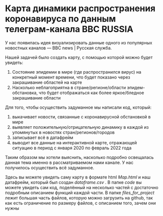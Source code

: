 # Карта динамики распространения коронавируса по данным телеграм-канала BBC RUSSIA

У нас появилась идея визуализировать данные одного из популярных новостных каналов — BBC news | Русская служба.

Нашей задачей было создать карту, с помощью которой можно будет увидеть:
1) Состояние эпидемии в мире (где распространился вирус) на конкретный момент времени, что будет показано через закрашивание областей на карте
2) Насколько неблагоприятна в стране/регионе/области эпидем-обстановка, что будет отображаться как более яркое/бледное закрашивание области

Для того, чтобы осуществить задуманное мы написали код, который:
1) выкачивает новости, связанные с коронавирусной обстановкой в мире
2) выявляет положительную/отрицательную динамику в каждой из упомянутых в новостях стран/регионов/городов
3) записывает всё в датафрейм
4) выводит все данные на интерактивной карте, отражающей ситуацию в период с января 2020 по февраль 2022 года

Таким образом мы хотели выяснить, насколько подробно освещалась данная тема именно в рассматриваемом нами канале. У нас получилось осуществить всё задуманное.

Здесь вы можете увидеть саму карту в формате html *Map.html* и наш датафрейм, который был создан *dataframe.csv* . В папке *code* вы можете увидеть сам код, поделённый на несколько частей с достаточно подробным описанием функций каждой части. В папке *files_for_project* лежит большая часть файлов, которую можно загрузить на github, так как есть ограничение по размеру файлов, с описанием того, зачем они нужны
